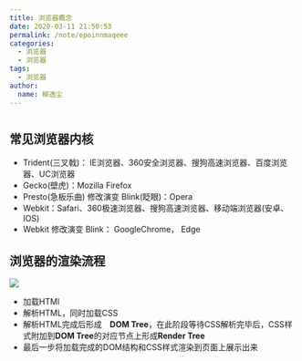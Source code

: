 ```yaml
---
title: 浏览器概念
date: 2020-03-11 21:50:53
permalink: /note/epoinnmaqeee
categories:
  - 浏览器
  - 浏览器
tags:
  - 浏览器
author: 
  name: 柳逸尘
---
```




#

## 常见浏览器内核

* Trident(三叉戟)： IE浏览器、360安全浏览器、搜狗高速浏览器、百度浏览器、UC浏览器
* Gecko(壁虎)：Mozilla Firefox
* Presto(急板乐曲) 修改演变 Blink(眨眼)：Opera
* Webkit：Safari、360极速浏览器、搜狗高速浏览器、移动端浏览器(安卓、IOS)
* Webkit 修改演变 Blink：  GoogleChrome， Edge

## 浏览器的渲染流程
![](https://cdn.staticaly.com/gh/liuyichens/blog_img@main/浏览器渲染流程.jpg)
* 加载HTMl
* 解析HTML，同时加载CSS
* 解析HTML完成后形成　**DOM Tree**，在此阶段等待CSS解析完毕后，CSS样式附加到**DOM Tree**的对应节点上形成**Render Tree**
* 最后一步将加载完成的DOM结构和CSS样式渲染到页面上展示出来